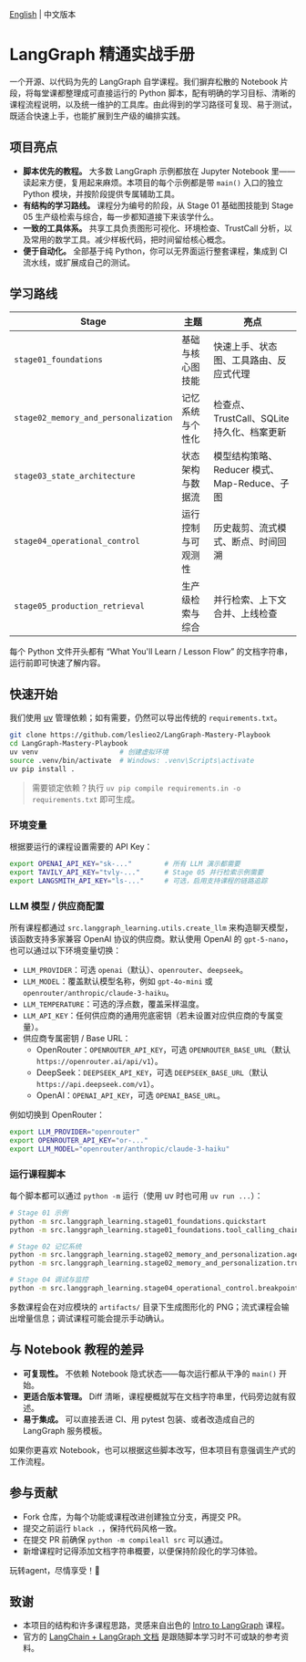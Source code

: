 [English](README.md) | 中文版本

# LangGraph 精通实战手册

一个开源、以代码为先的 LangGraph 自学课程。我们摒弃松散的 Notebook 片段，将每堂课都整理成可直接运行的 Python 脚本，配有明确的学习目标、清晰的课程流程说明，以及统一维护的工具库。由此得到的学习路径可复现、易于测试，既适合快速上手，也能扩展到生产级的编排实践。

## 项目亮点

- **脚本优先的教程。** 大多数 LangGraph 示例都放在 Jupyter Notebook 里——读起来方便，复用起来麻烦。本项目的每个示例都是带 `main()` 入口的独立 Python 模块，并按阶段提供专属辅助工具。
- **有结构的学习路线。** 课程分为编号的阶段，从 Stage 01 基础图技能到 Stage 05 生产级检索与综合，每一步都知道接下来该学什么。
- **一致的工具体系。** 共享工具负责图形可视化、环境检查、TrustCall 分析，以及常用的数学工具。减少样板代码，把时间留给核心概念。
- **便于自动化。** 全部基于纯 Python，你可以无界面运行整套课程，集成到 CI 流水线，或扩展成自己的测试。

## 学习路线

| Stage | 主题 | 亮点 |
| --- | --- | --- |
| `stage01_foundations` | 基础与核心图技能 | 快速上手、状态图、工具路由、反应式代理 |
| `stage02_memory_and_personalization` | 记忆系统与个性化 | 检查点、TrustCall、SQLite 持久化、档案更新 |
| `stage03_state_architecture` | 状态架构与数据流 | 模型结构策略、Reducer 模式、Map-Reduce、子图 |
| `stage04_operational_control` | 运行控制与可观测性 | 历史裁剪、流式模式、断点、时间回溯 |
| `stage05_production_retrieval` | 生产级检索与综合 | 并行检索、上下文合并、上线检查 |

每个 Python 文件开头都有 “What You'll Learn / Lesson Flow” 的文档字符串，运行前即可快速了解内容。

## 快速开始

我们使用 [uv](https://docs.astral.sh/uv/) 管理依赖；如有需要，仍然可以导出传统的 `requirements.txt`。

```bash
git clone https://github.com/leslieo2/LangGraph-Mastery-Playbook
cd LangGraph-Mastery-Playbook
uv venv                    # 创建虚拟环境
source .venv/bin/activate  # Windows: .venv\Scripts\activate
uv pip install .
```

> 需要锁定依赖？执行 `uv pip compile requirements.in -o requirements.txt` 即可生成。

### 环境变量

根据要运行的课程设置需要的 API Key：

```bash
export OPENAI_API_KEY="sk-..."        # 所有 LLM 演示都需要
export TAVILY_API_KEY="tvly-..."      # Stage 05 并行检索示例需要
export LANGSMITH_API_KEY="ls-..."     # 可选，启用支持课程的链路追踪
```

### LLM 模型 / 供应商配置

所有课程都通过 `src.langgraph_learning.utils.create_llm` 来构造聊天模型，该函数支持多家兼容 OpenAI 协议的供应商。默认使用 OpenAI 的 `gpt-5-nano`，也可以通过以下环境变量切换：

- `LLM_PROVIDER`：可选 `openai`（默认）、`openrouter`、`deepseek`。
- `LLM_MODEL`：覆盖默认模型名称，例如 `gpt-4o-mini` 或 `openrouter/anthropic/claude-3-haiku`。
- `LLM_TEMPERATURE`：可选的浮点数，覆盖采样温度。
- `LLM_API_KEY`：任何供应商的通用兜底密钥（若未设置对应供应商的专属变量）。
- 供应商专属密钥 / Base URL：
  - OpenRouter：`OPENROUTER_API_KEY`，可选 `OPENROUTER_BASE_URL`（默认 `https://openrouter.ai/api/v1`）。
  - DeepSeek：`DEEPSEEK_API_KEY`，可选 `DEEPSEEK_BASE_URL`（默认 `https://api.deepseek.com/v1`）。
  - OpenAI：`OPENAI_API_KEY`，可选 `OPENAI_BASE_URL`。

例如切换到 OpenRouter：

```bash
export LLM_PROVIDER="openrouter"
export OPENROUTER_API_KEY="or-..."
export LLM_MODEL="openrouter/anthropic/claude-3-haiku"
```

### 运行课程脚本

每个脚本都可以通过 `python -m` 运行（使用 uv 时也可用 `uv run ...`）：

```bash
# Stage 01 示例
python -m src.langgraph_learning.stage01_foundations.quickstart
python -m src.langgraph_learning.stage01_foundations.tool_calling_chain

# Stage 02 记忆系统
python -m src.langgraph_learning.stage02_memory_and_personalization.agent_with_memory
python -m src.langgraph_learning.stage02_memory_and_personalization.trustcall_memory_agent

# Stage 04 调试与监控
python -m src.langgraph_learning.stage04_operational_control.breakpoints
```

多数课程会在对应模块的 `artifacts/` 目录下生成图形化的 PNG；流式课程会输出增量信息；调试课程可能会提示手动确认。


## 与 Notebook 教程的差异

- **可复现性。** 不依赖 Notebook 隐式状态——每次运行都从干净的 `main()` 开始。
- **更适合版本管理。** Diff 清晰，课程梗概就写在文档字符串里，代码旁边就有叙述。
- **易于集成。** 可以直接丢进 CI、用 pytest 包装、或者改造成自己的 LangGraph 服务模板。

如果你更喜欢 Notebook，也可以根据这些脚本改写，但本项目有意强调生产式的工作流程。

## 参与贡献

- Fork 仓库，为每个功能或课程改进创建独立分支，再提交 PR。
- 提交之前运行 `black .`，保持代码风格一致。
- 在提交 PR 前确保 `python -m compileall src` 可以通过。
- 新增课程时记得添加文档字符串概要，以便保持阶段化的学习体验。

玩转agent，尽情享受！🎯

## 致谢

- 本项目的结构和许多课程思路，灵感来自出色的 [Intro to LangGraph](https://academy.langchain.com/courses/take/intro-to-langgraph) 课程。
- 官方的 [LangChain + LangGraph 文档](https://docs.langchain.com/) 是跟随脚本学习时不可或缺的参考资料。
